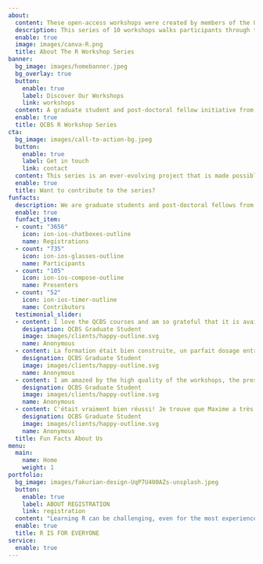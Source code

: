 ```yaml
---
about:
  content: These open-access workshops were created by members of the QCBS both for members of the QCBS and the larger community. The content of these workshops has been continuously peer-reviewed and developed by QCBS members since their initial development in 2014. The workshop series is instructed by graduate students and post-doctoral fellows of the QCBS in English and in French every year.
  description: This series of 10 workshops walks participants through the steps required to use R for a wide array of statistical analyses relevant to research in ecology, evolution and biodiversity.
  enable: true
  image: images/canva-R.png
  title: About The R Workshop Series
banner:
  bg_image: images/homebanner.jpeg
  bg_overlay: true
  button:
    enable: true
    label: Discover Our Workshops
    link: workshops
  content: A graduate student and post-doctoral fellow initiative from the Québec Centre for Biodiversity Science. <br>We offer workshops to other graduate students and early-career researchers to help them navigate statistics for research in ecology, evolution and biodiversity.
  enable: true
  title: QCBS R Workshop Series
cta:
  bg_image: images/call-to-action-bg.jpeg
  button:
    enable: true
    label: Get in touch
    link: contact
  content: This series is an ever-evolving project that is made possible by the engagement of an enthusiastic community of graduate students and postdoctoral fellows. If you would like to join this community and improve your teaching and learning abilities, please get in touch with us about instructing and/or developing the QCBS R Workshop Series.
  enable: true
  title: Want to contribute to the series?
funfacts:
  description: We are graduate students and post-doctoral fellows from the Québec Centre for Biodiversity Science. We develop and instruct workshops on a wide-array of statistical and computational methods to help other fellow early-career researchers from the network to navigate their analyses in ecology, evolution and biodiversity science.
  enable: true
  funfact_item:
  - count: "3656"
    icon: ion-ios-chatboxes-outline
    name: Registrations
  - count: "735"
    icon: ion-ios-glasses-outline
    name: Participants
  - count: "105"
    icon: ion-ios-compose-outline
    name: Presenters
  - count: "52"
    icon: ion-ios-timer-outline
    name: Contributors
  testimonial_slider:
  - content: I love the QCBS courses and am so grateful that it is available online for free. It's exactly what I need for my Master's research and I have not been able to find any other resources that are so helpful, clear, and applicable to ecological research.
    designation: QCBS Graduate Student
    image: images/clients/happy-outline.svg
    name: Anonymous
  - content: La formation était bien construite, un parfait dosage entre notions théoriques et exercices!
    designation: QCBS Graduate Student
    image: images/clients/happy-outline.svg
    name: Anonymous
  - content: I am amazed by the high quality of the workshops, the presenters are very knowledgeable with the topics, and they are really good at teaching (i.e. using different ways to explain something). I also liked the discussion and advices based on the presenters' experiences. 
    designation: QCBS Graduate Student
    image: images/clients/happy-outline.svg
    name: Anonymous
  - content: C'était vraiment bien réussi! Je trouve que Maxime a très bien expliqué les concepts en mettant l'accent sur les notions les plus importantes. J'avais déjà suivi les instructions de l'atelier en ligne, mais le fait d'avoir une présentation en personne a beaucoup amélioré ma compréhension.
    designation: QCBS Graduate Student
    image: images/clients/happy-outline.svg
    name: Anonymous
  title: Fun Facts About Us
menu:
  main:
    name: Home
    weight: 1
portfolio:
  bg_image: images/fakurian-design-UqP7U400AZs-unsplash.jpeg
  button:
    enable: true
    label: ABOUT REGISTRATION
    link: registration
  content: "Learning R can be challenging, even for the most experienced researchers. When you add statistical analyses to the mix, it's easy to get overwhelmed. The QCBS R Workshop Series is here to help the QCBS community (and beyond!) get familiarized with R, programming strategies, and popular R packages so you can get started with the data management, visualizations, and statistical analyses you need to answer the research questions you're interested in."
  enable: true
  title: R IS FOR EVERYONE
service:
  enable: true
---
```


